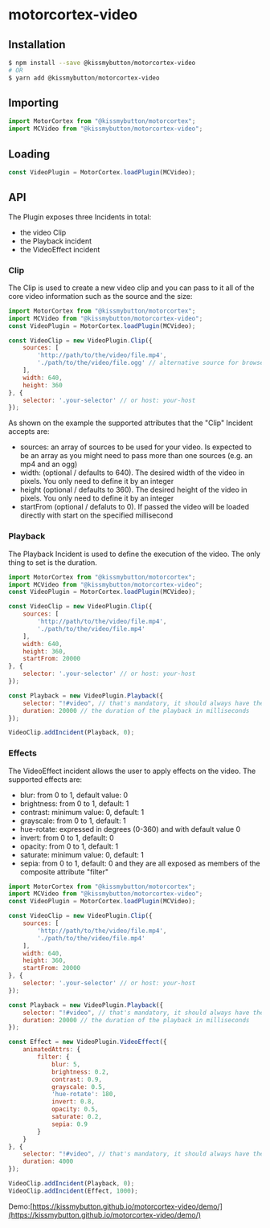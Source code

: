# motorcortex-video

## Installation

```bash
$ npm install --save @kissmybutton/motorcortex-video
# OR
$ yarn add @kissmybutton/motorcortex-video
```

## Importing

```javascript
import MotorCortex from "@kissmybutton/motorcortex";
import MCVideo from "@kissmybutton/motorcortex-video";
```

## Loading

```javascript
const VideoPlugin = MotorCortex.loadPlugin(MCVideo);
```

## API
The Plugin exposes three Incidents in total:
* the video Clip
* the Playback incident
* the VideoEffect incident

### Clip
The Clip is used to create a new video clip and you can pass to it all of the core video information such as the source and the size:
```javascript
import MotorCortex from "@kissmybutton/motorcortex";
import MCVideo from "@kissmybutton/motorcortex-video";
const VideoPlugin = MotorCortex.loadPlugin(MCVideo);

const VideoClip = new VideoPlugin.Clip({
    sources: [
        'http://path/to/the/video/file.mp4',
        './path/to/the/video/file.ogg' // alternative source for browser compatibility issues
    ],
    width: 640,
    height: 360
}, {
    selector: '.your-selector' // or host: your-host
});
```

As shown on the example the supported attributes that the "Clip" Incident accepts are:
* sources: an array of sources to be used for your video. Is expected to be an array as you might need to pass more than one sources (e.g. an mp4 and an ogg)
* width: (optional / defaults to 640). The desired width of the video in pixels. You only need to define it by an integer
* height (optional / defaults to 360). The desired height of the video in pixels. You only need to define it by an integer
* startFrom (optional / defaluts to 0). If passed the video will be loaded directly with start on the specified millisecond

### Playback
The Playback Incident is used to define the execution of the video. The only thing to set is the duration.
```javascript
import MotorCortex from "@kissmybutton/motorcortex";
import MCVideo from "@kissmybutton/motorcortex-video";
const VideoPlugin = MotorCortex.loadPlugin(MCVideo);

const VideoClip = new VideoPlugin.Clip({
    sources: [
        'http://path/to/the/video/file.mp4',
        './path/to/the/video/file.mp4'
    ],
    width: 640,
    height: 360,
    startFrom: 20000
}, {
    selector: '.your-selector' // or host: your-host
});

const Playback = new VideoPlugin.Playback({
    selector: "!#video", // that's mandatory, it should always have the value "!#video" and it targets the video of the VideoPlugin.Clip 
    duration: 20000 // the duration of the playback in milliseconds
});

VideoClip.addIncident(Playback, 0);
```

### Effects
The VideoEffect incident allows the user to apply effects on the video.
The supported effects are:
* blur: from 0 to 1, default value: 0
* brightness: from 0 to 1, default: 1
* contrast: minimum value: 0, default: 1
* grayscale: from 0 to 1, default: 1
* hue-rotate: expressed in degrees (0-360) and with default value 0
* invert: from 0 to 1, default: 0
* opacity: from 0 to 1, default: 1
* saturate: minimum value: 0, default: 1
* sepia: from 0 to 1, default: 0
and they are all exposed as members of the composite attribute "filter"

```javascript
import MotorCortex from "@kissmybutton/motorcortex";
import MCVideo from "@kissmybutton/motorcortex-video";
const VideoPlugin = MotorCortex.loadPlugin(MCVideo);

const VideoClip = new VideoPlugin.Clip({
    sources: [
        'http://path/to/the/video/file.mp4',
        './path/to/the/video/file.mp4'
    ],
    width: 640,
    height: 360,
    startFrom: 20000
}, {
    selector: '.your-selector' // or host: your-host
});

const Playback = new VideoPlugin.Playback({
    selector: "!#video", // that's mandatory, it should always have the value "!#video" and it targets the video of the VideoPlugin.Clip 
    duration: 20000 // the duration of the playback in milliseconds
});

const Effect = new VideoPlugin.VideoEffect({
    animatedAttrs: {
        filter: {
            blur: 5,
            brightness: 0.2,
            contrast: 0.9,
            grayscale: 0.5,
            'hue-rotate': 180,
            invert: 0.8,
            opacity: 0.5,
            saturate: 0.2,
            sepia: 0.9
        }
    }
}, {
    selector: "!#video", // that's mandatory, it should always have the value "!#video" and it targets the video of the VideoPlugin.Clip 
    duration: 4000
});

VideoClip.addIncident(Playback, 0);
VideoClip.addIncident(Effect, 1000);
```

Demo:[https://kissmybutton.github.io/motorcortex-video/demo/](https://kissmybutton.github.io/motorcortex-video/demo/)
